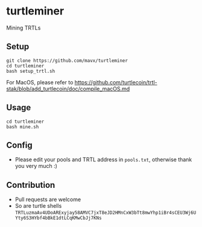 # turtleminer
Mining TRTLs

## Setup
```
git clone https://github.com/mavx/turtleminer
cd turtleminer
bash setup_trtl.sh
```

For MacOS, please refer to https://github.com/turtlecoin/trtl-stak/blob/add_turtlecoin/doc/compile_macOS.md

## Usage
```
cd turtleminer
bash mine.sh
```

## Config
- Please edit your pools and TRTL address in `pools.txt`, otherwise thank you very much :)


## Contribution
- Pull requests are welcome
- So are turtle shells `TRTLuzmaAv4UDoARExyjay58AMVC7jxT8eJD2HMnCxW3bTt8mwYhp1iBr4sCEU3Wj6UYty6S3HYbf4bBkE1dtLCqKMwCbJj7KNs`
